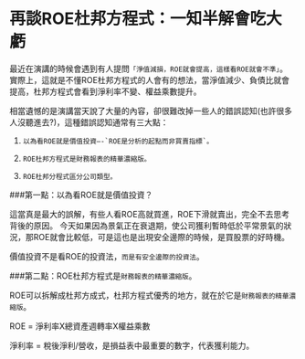# 再談ROE杜邦方程式：一知半解會吃大虧


最近在演講的時候會遇到有人提問`「淨值減損，ROE就會提高，這樣看ROE就會不準」`。
實際上，這就是不懂ROE杜邦方程式的人會有的想法，當淨值減少、負債比就會提高，杜邦方程式會看到淨利率不變、權益乘數提升。

相當遺憾的是演講當天說了大量的內容，卻很難改掉一些人的錯誤認知(也許很多人沒聽進去?)，這種錯誤認知通常有三大點： 

1.     以為看ROE就是價值投資—-`ROE是分析的起點而非買賣指標`。
2.     ROE杜邦方程式是財務報表的精華濃縮版。
3.     ROE杜邦分程式區分公司類型。 


###第一點：以為看ROE就是價值投資？

這當真是最大的誤解，有些人看ROE高就買進，ROE下滑就賣出，完全不去思考背後的原因。
今天如果因為景氣正在衰退期，使公司獲利暫時低於平常景氣的狀況，那ROE就會比較低，可是這也是出現安全邊際的時候，是買股票的好時機。

價值投資不是看ROE的投資法，`而是有安全邊際的投資法`。


###第二點：ROE杜邦方程式是`財務報表的精華濃縮版`。


ROE可以拆解成杜邦方成式，杜邦方程式優秀的地方，就在於它是`財務報表的精華濃縮版`。

ROE = 淨利率X總資產週轉率X權益乘數

淨利率 = 稅後淨利/營收，是損益表中最重要的數字，代表獲利能力。